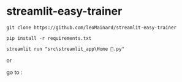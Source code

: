 # streamlit-easy-trainer

```
git clone https://github.com/leoMainard/streamlit-easy-trainer
```

```
pip install -r requirements.txt
```

```
streamlit run "src\streamlit_app\Home 🎈.py"
```

or

go to : 